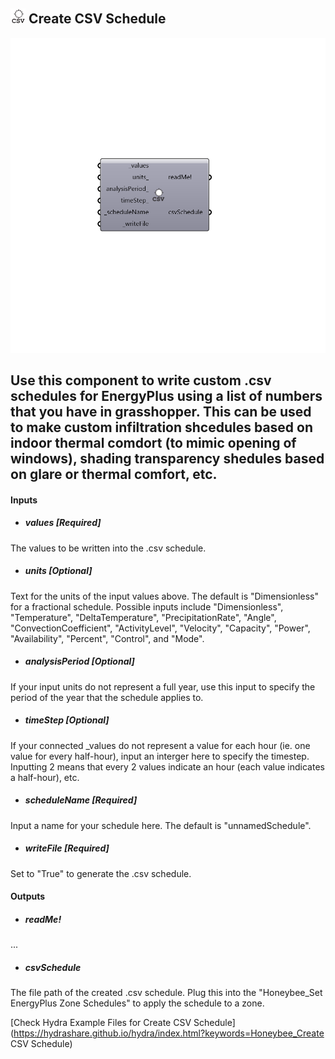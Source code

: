 ## ![](../../images/icons/Create_CSV_Schedule.png) Create CSV Schedule

![](../../images/components/Create_CSV_Schedule.png)

Use this component to write custom .csv schedules for EnergyPlus using a list of numbers that you have in grasshopper.  This can be used to make custom infiltration shcedules based on indoor thermal comdort (to mimic opening of windows), shading transparency shedules based on glare or thermal comfort, etc.
 -
 

#### Inputs
* ##### values [Required]
The values to be written into the .csv schedule.
* ##### units [Optional]
Text for the units of the input values above.  The default is "Dimensionless" for a fractional schedule.  Possible inputs include "Dimensionless", "Temperature", "DeltaTemperature", "PrecipitationRate", "Angle", "ConvectionCoefficient", "ActivityLevel", "Velocity", "Capacity", "Power", "Availability", "Percent", "Control", and "Mode".
* ##### analysisPeriod [Optional]
If your input units do not represent a full year, use this input to specify the period of the year that the schedule applies to.
* ##### timeStep [Optional]
If your connected _values do not represent a value for each hour (ie. one value for every half-hour), input an interger here to specify the timestep.  Inputting 2 means that every 2 values indicate an hour (each value indicates a half-hour), etc.
* ##### scheduleName [Required]
Input a name for your schedule here.  The default is "unnamedSchedule".
* ##### writeFile [Required]
Set to "True" to generate the .csv schedule.

#### Outputs
* ##### readMe!
...
* ##### csvSchedule
The file path of the created .csv schedule.  Plug this into the "Honeybee_Set EnergyPlus Zone Schedules" to apply the schedule to a zone.


[Check Hydra Example Files for Create CSV Schedule](https://hydrashare.github.io/hydra/index.html?keywords=Honeybee_Create CSV Schedule)
